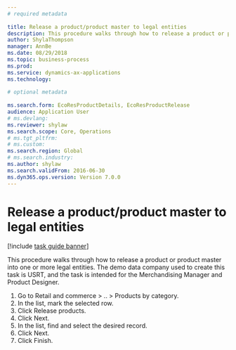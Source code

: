 ```yaml
--- 
# required metadata 
 
title: Release a product/product master to legal entities
description: This procedure walks through how to release a product or product master into one or more legal entities. 
author: ShylaThompson
manager: AnnBe 
ms.date: 08/29/2018
ms.topic: business-process 
ms.prod:  
ms.service: dynamics-ax-applications 
ms.technology:  
 
# optional metadata 
 
ms.search.form: EcoResProductDetails, EcoResProductRelease   
audience: Application User 
# ms.devlang:  
ms.reviewer: shylaw
ms.search.scope: Core, Operations 
# ms.tgt_pltfrm:  
# ms.custom:  
ms.search.region: Global
# ms.search.industry: 
ms.author: shylaw
ms.search.validFrom: 2016-06-30 
ms.dyn365.ops.version: Version 7.0.0 
---
```

# Release a product/product master to legal entities

[!include [task guide banner](../../includes/task-guide-banner.md)]

This procedure walks through how to release a product or product master into one or more legal entities. The demo data company used to create this task is USRT, and the task is intended for the Merchandising Manager and Product Designer.

1. Go to Retail and commerce > .. > Products by category.
2. In the list, mark the selected row.
3. Click Release products.
4. Click Next.
5. In the list, find and select the desired record.
6. Click Next.
7. Click Finish.

